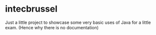 # intecbrussel
Just a little project to showcase some very basic uses of Java for a little exam. (Hence why there is no documentation)
